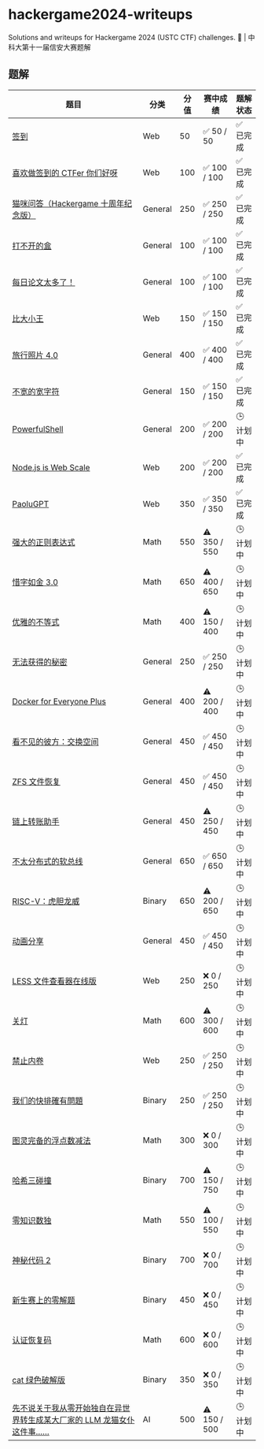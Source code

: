 # hackergame2024-writeups

Solutions and writeups for Hackergame 2024 (USTC CTF) challenges. 🚩 | 中科大第十一届信安大赛题解

## 题解

| 题目                                                                                                                                                                                                                                                                                                                                                                                                       | 分类    | 分值 | 赛中成绩     | 题解状态  |
| ---------------------------------------------------------------------------------------------------------------------------------------------------------------------------------------------------------------------------------------------------------------------------------------------------------------------------------------------------------------------------------------------------------- | ------- | ---- | ------------ | --------- |
| [签到](./web/%E7%AD%BE%E5%88%B0/README.md)                                                                                                                                                                                                                                                                                                                                                                 | Web     | 50   | ✅ 50 / 50   | ✅ 已完成 |
| [喜欢做签到的 CTFer 你们好呀](./web/%E5%96%9C%E6%AC%A2%E5%81%9A%E7%AD%BE%E5%88%B0%E7%9A%84%20CTFer%20%E4%BD%A0%E4%BB%AC%E5%A5%BD%E5%91%80/README.md)                                                                                                                                                                                                                                                       | Web     | 100  | ✅ 100 / 100 | ✅ 已完成 |
| [猫咪问答（Hackergame 十周年纪念版）](./general/%E7%8C%AB%E5%92%AA%E9%97%AE%E7%AD%94%EF%BC%88Hackergame%20%E5%8D%81%E5%91%A8%E5%B9%B4%E7%BA%AA%E5%BF%B5%E7%89%88%EF%BC%89/README.md)                                                                                                                                                                                                                       | General | 250  | ✅ 250 / 250 | ✅ 已完成 |
| [打不开的盒](./general/%E6%89%93%E4%B8%8D%E5%BC%80%E7%9A%84%E7%9B%92/README.md)                                                                                                                                                                                                                                                                                                                            | General | 100  | ✅ 100 / 100 | ✅ 已完成 |
| [每日论文太多了！](./general/%E6%AF%8F%E6%97%A5%E8%AE%BA%E6%96%87%E5%A4%AA%E5%A4%9A%E4%BA%86%EF%BC%81/README.md)                                                                                                                                                                                                                                                                                           | General | 100  | ✅ 100 / 100 | ✅ 已完成 |
| [比大小王](./web/%E6%AF%94%E5%A4%A7%E5%B0%8F%E7%8E%8B/README.md)                                                                                                                                                                                                                                                                                                                                           | Web     | 150  | ✅ 150 / 150 | ✅ 已完成 |
| [旅行照片 4.0](./general/%E6%97%85%E8%A1%8C%E7%85%A7%E7%89%87%204.0/README.md)                                                                                                                                                                                                                                                                                                                             | General | 400  | ✅ 400 / 400 | ✅ 已完成 |
| [不宽的宽字符](./general/%E4%B8%8D%E5%AE%BD%E7%9A%84%E5%AE%BD%E5%AD%97%E7%AC%A6/README.md)                                                                                                                                                                                                                                                                                                                 | General | 150  | ✅ 150 / 150 | ✅ 已完成 |
| [PowerfulShell](./general/PowerfulShell/README.md)                                                                                                                                                                                                                                                                                                                                                         | General | 200  | ✅ 200 / 200 | 🕒 计划中 |
| [Node.js is Web Scale](./web/Node.js%20is%20Web%20Scale/README.md)                                                                                                                                                                                                                                                                                                                                         | Web     | 200  | ✅ 200 / 200 | ✅ 已完成 |
| [PaoluGPT](./web/PaoluGPT/README.md)                                                                                                                                                                                                                                                                                                                                                                       | Web     | 350  | ✅ 350 / 350 | ✅ 已完成 |
| [强大的正则表达式](./math/%E5%BC%BA%E5%A4%A7%E7%9A%84%E6%AD%A3%E5%88%99%E8%A1%A8%E8%BE%BE%E5%BC%8F/README.md)                                                                                                                                                                                                                                                                                              | Math    | 550  | ⚠️ 350 / 550 | 🕒 计划中 |
| [惜字如金 3.0](./math/%E6%83%9C%E5%AD%97%E5%A6%82%E9%87%91%203.0/README.md)                                                                                                                                                                                                                                                                                                                                | Math    | 650  | ⚠️ 400 / 650 | 🕒 计划中 |
| [优雅的不等式](./math/%E4%BC%98%E9%9B%85%E7%9A%84%E4%B8%8D%E7%AD%89%E5%BC%8F/README.md)                                                                                                                                                                                                                                                                                                                    | Math    | 400  | ⚠️ 150 / 400 | 🕒 计划中 |
| [无法获得的秘密](./general/%E6%97%A0%E6%B3%95%E8%8E%B7%E5%BE%97%E7%9A%84%E7%A7%98%E5%AF%86/README.md)                                                                                                                                                                                                                                                                                                      | General | 250  | ✅ 250 / 250 | 🕒 计划中 |
| [Docker for Everyone Plus](./general/Docker%20for%20Everyone%20Plus/README.md)                                                                                                                                                                                                                                                                                                                             | General | 400  | ⚠️ 200 / 400 | 🕒 计划中 |
| [看不见的彼方：交换空间](./general/%E7%9C%8B%E4%B8%8D%E8%A7%81%E7%9A%84%E5%BD%BC%E6%96%B9%EF%BC%9A%E4%BA%A4%E6%8D%A2%E7%A9%BA%E9%97%B4/README.md)                                                                                                                                                                                                                                                          | General | 450  | ✅ 450 / 450 | 🕒 计划中 |
| [ZFS 文件恢复](./general/ZFS%20%E6%96%87%E4%BB%B6%E6%81%A2%E5%A4%8D/README.md)                                                                                                                                                                                                                                                                                                                             | General | 450  | ✅ 450 / 450 | 🕒 计划中 |
| [链上转账助手](./general/%E9%93%BE%E4%B8%8A%E8%BD%AC%E8%B4%A6%E5%8A%A9%E6%89%8B/README.md)                                                                                                                                                                                                                                                                                                                 | General | 450  | ⚠️ 250 / 450 | 🕒 计划中 |
| [不太分布式的软总线](./general/%E4%B8%8D%E5%A4%AA%E5%88%86%E5%B8%83%E5%BC%8F%E7%9A%84%E8%BD%AF%E6%80%BB%E7%BA%BF/README.md)                                                                                                                                                                                                                                                                                | General | 650  | ✅ 650 / 650 | 🕒 计划中 |
| [RISC-V：虎胆龙威](./binary/RISC-V%EF%BC%9A%E8%99%8E%E8%83%86%E9%BE%99%E5%A8%81/README.md)                                                                                                                                                                                                                                                                                                                 | Binary  | 650  | ⚠️ 200 / 650 | 🕒 计划中 |
| [动画分享](./general/%E5%8A%A8%E7%94%BB%E5%88%86%E4%BA%AB/README.md)                                                                                                                                                                                                                                                                                                                                       | General | 450  | ✅ 450 / 450 | 🕒 计划中 |
| [LESS 文件查看器在线版](./web/LESS%20%E6%96%87%E4%BB%B6%E6%9F%A5%E7%9C%8B%E5%99%A8%E5%9C%A8%E7%BA%BF%E7%89%88/README.md)                                                                                                                                                                                                                                                                                   | Web     | 250  | ❌ 0 / 250   | 🕒 计划中 |
| [关灯](./math/%E5%85%B3%E7%81%AF/README.md)                                                                                                                                                                                                                                                                                                                                                                | Math    | 600  | ⚠️ 300 / 600 | 🕒 计划中 |
| [禁止内卷](./web/%E7%A6%81%E6%AD%A2%E5%86%85%E5%8D%B7/README.md)                                                                                                                                                                                                                                                                                                                                           | Web     | 250  | ✅ 250 / 250 | 🕒 计划中 |
| [我们的快排確有問題](./binary/%E6%88%91%E4%BB%AC%E7%9A%84%E5%BF%AB%E6%8E%92%E7%A2%BA%E6%9C%89%E5%95%8F%E9%A1%8C/README.md)                                                                                                                                                                                                                                                                                 | Binary  | 250  | ✅ 250 / 250 | 🕒 计划中 |
| [图灵完备的浮点数减法](./math/%E5%9B%BE%E7%81%B5%E5%AE%8C%E5%A4%87%E7%9A%84%E6%B5%AE%E7%82%B9%E6%95%B0%E5%87%8F%E6%B3%95/README.md)                                                                                                                                                                                                                                                                        | Math    | 300  | ❌ 0 / 300   | 🕒 计划中 |
| [哈希三碰撞](./binary/%E5%93%88%E5%B8%8C%E4%B8%89%E7%A2%B0%E6%92%9E/README.md)                                                                                                                                                                                                                                                                                                                             | Binary  | 700  | ⚠️ 150 / 750 | 🕒 计划中 |
| [零知识数独](./math/%E9%9B%B6%E7%9F%A5%E8%AF%86%E6%95%B0%E7%8B%AC/README.md)                                                                                                                                                                                                                                                                                                                               | Math    | 550  | ⚠️ 100 / 550 | 🕒 计划中 |
| [神秘代码 2](./binary/%E7%A5%9E%E7%A7%98%E4%BB%A3%E7%A0%81%202/README.md)                                                                                                                                                                                                                                                                                                                                  | Binary  | 700  | ❌ 0 / 700   | 🕒 计划中 |
| [新生赛上的零解题](./binary/%E6%96%B0%E7%94%9F%E8%B5%9B%E4%B8%8A%E7%9A%84%E9%9B%B6%E8%A7%A3%E9%A2%98/README.md)                                                                                                                                                                                                                                                                                            | Binary  | 450  | ❌ 0 / 450   | 🕒 计划中 |
| [认证恢复码](./math/%E8%AE%A4%E8%AF%81%E6%81%A2%E5%A4%8D%E7%A0%81/README.md)                                                                                                                                                                                                                                                                                                                               | Math    | 600  | ❌ 0 / 600   | 🕒 计划中 |
| [cat 绿色破解版](./binary/cat%20%E7%BB%BF%E8%89%B2%E7%A0%B4%E8%A7%A3%E7%89%88/README.md)                                                                                                                                                                                                                                                                                                                   | Binary  | 350  | ❌ 0 / 350   | 🕒 计划中 |
| [先不说关于我从零开始独自在异世界转生成某大厂家的 LLM 龙猫女仆这件事……](./ai/%E5%85%88%E4%B8%8D%E8%AF%B4%E5%85%B3%E4%BA%8E%E6%88%91%E4%BB%8E%E9%9B%B6%E5%BC%80%E5%A7%8B%E7%8B%AC%E8%87%AA%E5%9C%A8%E5%BC%82%E4%B8%96%E7%95%8C%E8%BD%AC%E7%94%9F%E6%88%90%E6%9F%90%E5%A4%A7%E5%8E%82%E5%AE%B6%E7%9A%84%20LLM%20%E9%BE%99%E7%8C%AB%E5%A5%B3%E4%BB%86%E8%BF%99%E4%BB%B6%E4%BA%8B%E2%80%A6%E2%80%A6/README.md) | AI      | 500  | ⚠️ 150 / 500 | 🕒 计划中 |
